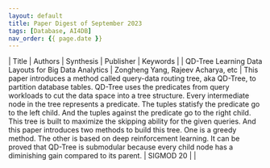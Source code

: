 ```yaml
---
layout: default
title: Paper Digest of September 2023
tags: [Database, AI4DB]
nav_order: {{ page.date }}
---
```


| Title                                                | Authors                            | Synthesis                                                                                                                                                                                                                                                                                                                                                                                                                                                                                                                                                                                                                                                                                                                   | Publisher | Keywords |
| QD-Tree Learning Data Layouts for Big Data Analytics | Zongheng Yang, Rajeev Acharya, etc | This paper introduces a method called query-data routing tree, aka QD-Tree, to partition database tables. QD-Tree uses the predicates from query workloads to cut the data space into a tree structure. Every intermediate node in the tree represents a predicate. The tuples statisfy the predicate go to the left child. And the tuples against the predicate go to the right child. This tree is built to maximize the skipping ability for the given queries. And this paper introduces two methods to build this tree. One is a greedy method. The other is based on deep reinforcement learning. It can be proved that QD-Tree is submodular because every child node has a diminishing gain compared to its parent. | SIGMOD 20 |          |
